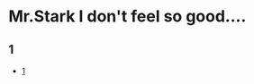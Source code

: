 # Mr.Stark I don't feel so good....
## 1
- [1](https://github.com/gamezazad123/Pre-Final-Webtech-2020-62070179-IT/tree/main/1/index.php)
